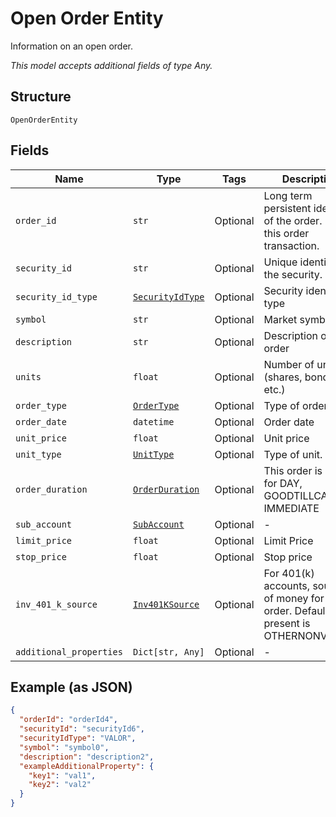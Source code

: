 
# Open Order Entity

Information on an open order.

*This model accepts additional fields of type Any.*

## Structure

`OpenOrderEntity`

## Fields

| Name | Type | Tags | Description |
|  --- | --- | --- | --- |
| `order_id` | `str` | Optional | Long term persistent identity of the order. Id for this order transaction. |
| `security_id` | `str` | Optional | Unique identifier of the security. |
| `security_id_type` | [`SecurityIdType`](../../doc/models/security-id-type.md) | Optional | Security identifier type |
| `symbol` | `str` | Optional | Market symbol |
| `description` | `str` | Optional | Description of order |
| `units` | `float` | Optional | Number of units (shares, bonds, etc.) |
| `order_type` | [`OrderType`](../../doc/models/order-type.md) | Optional | Type of order. |
| `order_date` | `datetime` | Optional | Order date |
| `unit_price` | `float` | Optional | Unit price |
| `unit_type` | [`UnitType`](../../doc/models/unit-type.md) | Optional | Type of unit. |
| `order_duration` | [`OrderDuration`](../../doc/models/order-duration.md) | Optional | This order is good for DAY, GOODTILLCANCEL, IMMEDIATE |
| `sub_account` | [`SubAccount`](../../doc/models/sub-account.md) | Optional | - |
| `limit_price` | `float` | Optional | Limit Price |
| `stop_price` | `float` | Optional | Stop price |
| `inv_401_k_source` | [`Inv401KSource`](../../doc/models/inv-401-k-source.md) | Optional | For 401(k) accounts, source of money for this order. Default if not present is OTHERNONVEST. |
| `additional_properties` | `Dict[str, Any]` | Optional | - |

## Example (as JSON)

```json
{
  "orderId": "orderId4",
  "securityId": "securityId6",
  "securityIdType": "VALOR",
  "symbol": "symbol0",
  "description": "description2",
  "exampleAdditionalProperty": {
    "key1": "val1",
    "key2": "val2"
  }
}
```

